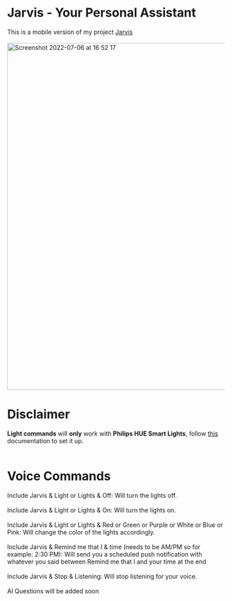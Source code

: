 # Jarvis - Your Personal Assistant

This is a mobile version of my project [Jarvis](https://github.com/mustafakemaltoprak/Jarvis)
<br />
<br />
<img width="802" alt="Screenshot 2022-07-06 at 16 52 17" src="https://user-images.githubusercontent.com/96595583/177580665-b680b463-0ddd-4856-9bb7-4031155e0e46.png">

# Disclaimer

**Light commands** will **only** work with **Philips HUE Smart Lights**, follow [this](https://developers.meethue.com/develop/get-started-2/) documentation to set it up.
<br />
<br />

# Voice Commands

Include Jarvis & Light or Lights & Off: Will turn the lights off.
<br />
<br />
Include Jarvis & Light or Lights & On: Will turn the lights on.
<br />
<br />
Include Jarvis & Light or Lights & Red or Green or Purple or White or Blue or Pink: Will change the color of the lights accordingly.
<br />
<br />
Include Jarvis & Remind me that I & time (needs to be AM/PM so for example: 2:30 PM): Will send you a scheduled push notification with whatever you said between Remind me that I and your time at the end
<br />
<br />
Include Jarvis & Stop & Listening: Will stop listening for your voice.
<br />
<br />
AI Questions will be added soon
